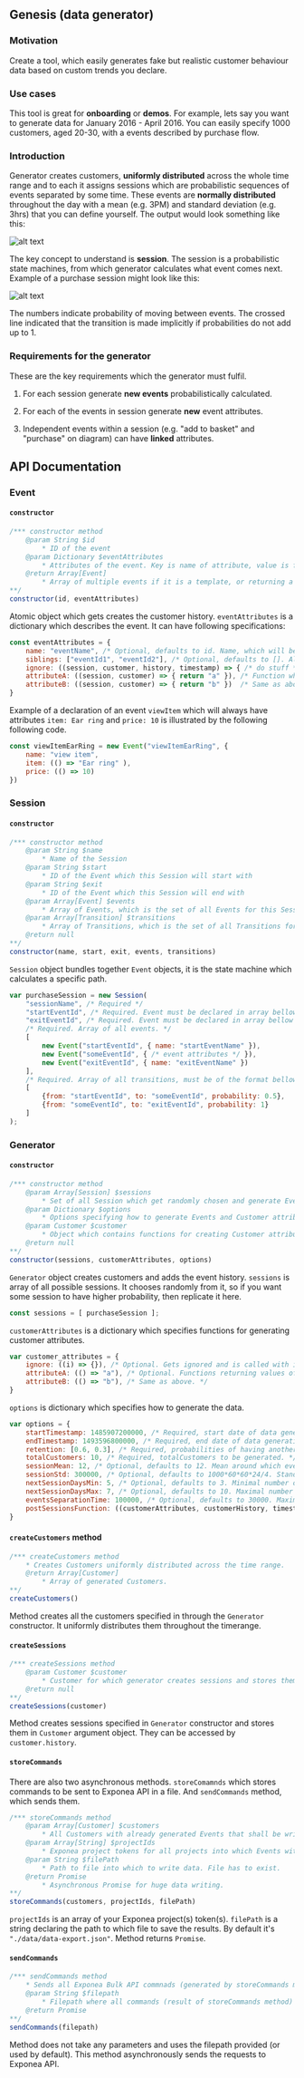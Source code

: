 ## Genesis (data generator)

### Motivation
Create a tool, which easily generates fake but realistic customer behaviour data based on custom trends you declare.

### Use cases
This tool is great for **onboarding** or **demos**.
For example, lets say you want to generate data for January 2016 - April 2016. You can easily specify 1000 customers, aged 20-30, with a events described by purchase flow.

### Introduction
Generator creates customers, **uniformly distributed** across the whole time range and to each it assigns sessions which are probabilistic sequences of events separated by some time. These events are **normally distributed** throughout the day with a mean (e.g. 3PM) and standard deviation (e.g. 3hrs) that you can define yourself. The output would look something like this:

![alt text](img/general_overview.png "General overview diagram")

The key concept to understand is **session**. The session is a probabilistic state machines, from which generator calculates what event comes next. Example of a purchase session might look like this:

![alt text](img/purchase_flow.png "Purchase session example")

The numbers indicate probability of moving between events. The crossed line indicated that the transition is made implicitly if probabilities do not add up to 1.

### Requirements for the generator
These are the key requirements which the generator must fulfil.

1. For each session generate **new events** probabilistically calculated.

2. For each of the events in session generate **new** event attributes.

3. Independent events within a session (e.g. "add to basket" and "purchase" on diagram) can have **linked** attributes.

## API Documentation

### Event

#### `constructor`
```javascript
/*** constructor method 
    @param String $id 
        * ID of the event
    @param Dictionary $eventAttributes
        * Attributes of the event. Key is name of attribute, value is function generating the value
    @return Array[Event]
        * Array of multiple events if it is a template, or returning a single element array
**/
constructor(id, eventAttributes)
```
Atomic object which gets creates the customer history. `eventAttributes` is a dictionary which describes the event. It can have following specifications:
```javascript
const eventAttributes = {
    name: "eventName", /* Optional, defaults to id. Name, which will be used for output. */
    siblings: ["eventId1", "eventId2"], /* Optional, defaults to []. All events which have the same structure as this one. */
    ignore: ((session, customer, history, timestamp) => { /* do stuff */ }), /* Optional. Void function which gets initially called, does not get stored. Can modify session history.  */
    attributeA: ((session, customer) => { return "a" }), /* Function which gets called and returns value for the particular attribute */
    attributeB: ((session, customer) => { return "b" })  /* Same as above but for different attribute */
}
```
Example of a declaration of an event `viewItem` which will always have attributes `item: Ear ring` and `price: 10` is illustrated by the following following code.
```javascript
const viewItemEarRing = new Event("viewItemEarRing", {
    name: "view item",
    item: (() => "Ear ring" ),
    price: (() => 10)
})
```

### Session

#### `constructor`
```javascript
/*** constructor method
    @param String $name
        * Name of the Session
    @param String $start
        * ID of the Event which this Session will start with
    @param String $exit
        * ID of the Event which this Session will end with
    @param Array[Event] $events
        * Array of Events, which is the set of all Events for this Session
    @param Array[Transition] $transitions
        * Array of Transitions, which is the set of all Transitions for this Session
    @return null
**/
constructor(name, start, exit, events, transitions)
```
`Session` object bundles together `Event` objects, it is the state machine which calculates a specific path.
```javascript
var purchaseSession = new Session(
    "sessionName", /* Required */
    "startEventId", /* Required. Event must be declared in array bellow */
    "exitEventId", /* Required. Event must be declared in array bellow */
    /* Required. Array of all events. */
    [
        new Event("startEventId", { name: "startEventName" }),
        new Event("someEventId", { /* event attributes */ }),
        new Event("exitEventId", { name: "exitEventName" })
    ],
    /* Required. Array of all transitions, must be of the format bellow. If probs do not add up to 1, remaining 1-prob defaults to transition to exitEvent */
    [
        {from: "startEventId", to: "someEventId", probability: 0.5},
        {from: "someEventId", to: "exitEventId", probability: 1}
    ]
);
```
### Generator

#### `constructor`
```javascript
/*** constructor method
    @param Array[Session] $sessions
        * Set of all Session which get randomly chosen and generate Events
    @param Dictionary $options
        * Options specifying how to generate Events and Customer attributes.
    @param Customer $customer
        * Object which contains functions for creating Customer attributes
    @return null
**/
constructor(sessions, customerAttributes, options)
```
`Generator` object creates customers and adds the event history.
`sessions` is array of all possible sessions. It chooses randomly from it, so if you want some session to have higher probability, then replicate it here.
```javascript
const sessions = [ purchaseSession ];
```
`customerAttributes` is a dictionary which specifies functions for generating customer attributes.
```javascript
var customer_attributes = {
    ignore: ((i) => {}), /* Optional. Gets ignored and is called with iterator i */
    attributeA: (() => "a"), /* Optional. Functions returning values of the attributes. They get called in chronological order from top to bottom. */
    attributeB: (() => "b"), /* Same as above. */
}
```
`options` is dictionary which specifies how to generate the data.
```javascript
var options = {
    startTimestamp: 1485907200000, /* Required, start date of data generation. UNIX standard in milliseconds format.  */
    endTimestamp: 1493596800000, /* Required, end date of data generation. UNIX standard in milliseconds format. */
    retention: [0.6, 0.3], /* Required, probabilities of having another session. */
    totalCustomers: 10, /* Required, totalCustomers to be generated. */
    sessionMean: 12, /* Optional, defaults to 12. Mean around which events will be normally distributed throughout the day. */
    sessionStd: 300000, /* Optional, defaults to 1000*60*60*24/4. Standard deviation for events generation. */ 
    nextSessionDaysMin: 5, /* Optional, defaults to 3. Minimal number of days after which another session is created. */
    nextSessionDaysMax: 7, /* Optional, defaults to 10. Maximal number of days after which another session is created. */
    eventsSeparationTime: 100000, /* Optional, defaults to 30000. Maximal number of milliseconds between two events. */
    postSessionsFunction: ((customerAttributes, customerHistory, timestamp) => ()) /* Optional, defaults to null. Function which gets called after signal has been raised. */;
}
```

#### `createCustomers` method
```javascript
/*** createCustomers method
    * Creates Customers uniformly distributed across the time range.
    @return Array[Customer]
        * Array of generated Customers.
**/
createCustomers()
```
Method creates all the customers specified in through the `Generator` constructor. It uniformly distributes them throughout the timerange.

#### `createSessions`
```javascript
/*** createSessions method
    @param Customer $customer
        * Customer for which generator creates sessions and stores them in Customer sessions attribute
    @return null
**/
createSessions(customer)
```
Method creates sessions specified in `Generator` constructor and stores them in `Customer` argument object. They can be accessed by `customer.history`.

#### `storeCommands`
There are also two asynchronous methods. `storeComamnds` which stores commands to be sent to Exponea API in a file. And `sendCommands` method, which sends them.

```javascript
/*** storeCommands method
    @param Array[Customer] $customers
        * All Customers with already generated Events that shall be written into a file.
    @param Array[String] $projectIds
        * Exponea project tokens for all projects into which Events with Customer will be sent.
    @param String $filePath
        * Path to file into which to write data. File has to exist.
    @return Promise
        * Asynchronous Promise for huge data writing.
**/
storeCommands(customers, projectIds, filePath)
```
`projectIds` is an array of your Exponea project(s) token(s). `filePath` is a string declaring the path to which file to save the results. By default it's `"./data/data-export.json"`.
Method returns `Promise`.

#### `sendCommands`
```javascript
/*** sendCommands method
    * Sends all Exponea Bulk API commnads (generated by storeCommands method) from file to Exponea API.
    @param String $filepath
        * Filepath where all commands (result of storeCommands method) are stored.
    @return Promise
**/
sendCommands(filepath)
```
Method does not take any parameters and uses the filepath provided (or used by default). This method asynchronously sends the requests to Exponea API.
